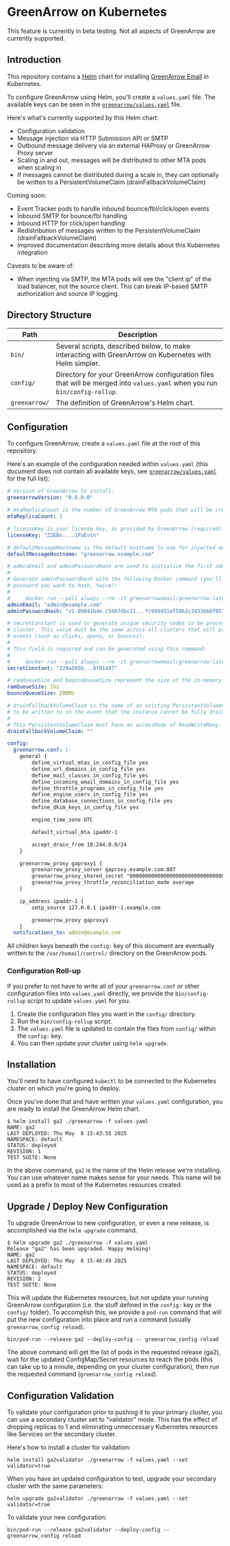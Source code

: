 # GreenArrow on Kubernetes

This feature is currently in beta testing. Not all aspects of GreenArrow are currently supported.


## Introduction

This repository contains a [Helm](https://helm.sh/) chart for installing [GreenArrow Email](https://greenarrowemail.com) in Kubernetes.

To configure GreenArrow using Helm, you'll create a `values.yaml` file. The available keys can be seen in the [`greenarrow/values.yaml`](./greenarrow/values.yaml) file.

Here's what's currently supported by this Helm chart:

* Configuration validation
* Message injection via HTTP Submission API or SMTP
* Outbound message delivery via an external HAProxy or GreenArrow Proxy server
* Scaling in and out, messages will be distributed to other MTA pods when scaling in
* If messages cannot be distributed during a scale in, they can optionally be written to a PersistentVolumeClaim (drainFallbackVolumeClaim)

Coming soon:

* Event Tracker pods to handle inbound bounce/fbl/click/open events
* Inbound SMTP for bounce/fbl handling
* Inbound HTTP for click/open handling
* Redistribution of messages written to the PersistentVolumeClaim (drainFallbackVolumeClaim)
* Improved documentation describing more details about this Kubernetes integration

Caveats to be aware of:

* When injecting via SMTP, the MTA pods will see the "client ip" of the load balancer, not the source client. This can
  break IP-based SMTP authorization and source IP logging.


## Directory Structure

| Path          | Description                                                                                                                |
| ------------- | -------------------------------------------------------------------------------------------------------------------------- |
| `bin/`        | Several scripts, described below, to make interacting with GreenArrow on Kubernetes with Helm simpler.                     |
| `config/`     | Directory for your GreenArrow configuration files that will be merged into `values.yaml` when you run `bin/config-rollup`. |
| `greenarrow/` | The definition of GreenArrow's Helm chart.                                                                                 |


## Configuration

To configure GreenArrow, create a `values.yaml` file at the root of this repository.

Here's an example of the configuration needed within `values.yaml`
(this document does not contain all available keys, see [`greenarrow/values.yaml`](./greenarrow/values.yaml) for the full list):

```yaml
# Version of GreenArrow to install.
greenarrowVersion: "0.0.0-0"

# mtaReplicaCount is the number of GreenArrow MTA pods that will be created.
mtaReplicaCount: 1

# licenseKey is your license key, as provided by GreenArrow (required).
licenseKey: "Z2EBn....1PaEvtn"

# defaultMessageHostname is the default hostname to use for injected messages (required).
defaultMessageHostname: "greenarrow.example.com"

# adminEmail and adminPasswordHash are used to initialize the first admin user (required).
#
# Generate adminPasswordHash with the following Docker command (you'll be prompted to enter the
# password you want to hash, twice):
#
#     docker run --pull always --rm -it greenarrowemail/greenarrow:latest generate_password_hash
adminEmail: "admin@example.com"
adminPasswordHash: "v1.09041b4e.c56b7dbc11...fc999451ef5062c3433660f85"

# secretConstant is used to generate unique security codes to be processed by this GreenArrow
# cluster. This value must be the same across all clusters that will process each others inbound
# events (such as clicks, opens, or bounces).
#
# This field is required and can be generated using this command:
#
#     docker run --pull always --rm -it greenarrowemail/greenarrow:latest generate_secret_constant
secretConstant: "229a595b...9f01487"

# ramQueueSize and bounceQueueSize represent the size of the in-memory delivery queues.
ramQueueSize: 1Gi
bounceQueueSize: 200Mi

# drainFallbackVolumeClaim is the name of an existing PersistentVolumeClaim that you want messages
# to be written to in the event that the instance cannot be fully drained.
#
# This PersistentVolumeClaim must have an accessMode of ReadWriteMany.
drainFallbackVolumeClaim: ""

config:
  greenarrow.conf: |-
    general {
        define_virtual_mtas_in_config_file yes
        define_url_domains_in_config_file yes
        define_mail_classes_in_config_file yes
        define_incoming_email_domains_in_config_file yes
        define_throttle_programs_in_config_file yes
        define_engine_users_in_config_file yes
        define_database_connections_in_config_file yes
        define_dkim_keys_in_config_file yes

        engine_time_zone UTC

        default_virtual_mta ipaddr-1

        accept_drain_from 10.244.0.0/24
    }

    greenarrow_proxy gaproxy1 {
        greenarrow_proxy_server gaproxy.example.com:807
        greenarrow_proxy_shared_secret "00000000000000000000000000000001"
        greenarrow_proxy_throttle_reconciliation_mode average
    }

    ip_address ipaddr-1 {
        smtp_source 127.0.0.1 ipaddr-1.example.com

        greenarrow_proxy gaproxy1
    }
  notifications_to: admin@example.com
```

All children keys beneath the `config:` key of this document are eventually written to the `/var/hvmail/control/` directory on the GreenArrow pods.

### Configuration Roll-up

If you prefer to not have to write all of your `greenarrow.conf` or other configuration files into `values.yaml` directly, we provide the `bin/config-rollup` script to update `values.yaml` for you.

1. Create the configuration files you want in the `config/` directory.
2. Run the `bin/config-rollup` script.
3. The `values.yaml` file is updated to contain the files from `config/` within the `config:` key.
4. You can then update your cluster using `helm upgrade`.


## Installation

You'll need to have configured `kubectl` to be connected to the Kubernetes cluster on which you're going to deploy.

Once you've done that and have written your `values.yaml` configuration, you are ready to install the GreenArrow Helm chart.

```
$ helm install ga2 ./greenarrow -f values.yaml
NAME: ga2
LAST DEPLOYED: Thu May  8 15:43:55 2025
NAMESPACE: default
STATUS: deployed
REVISION: 1
TEST SUITE: None
```

In the above command, `ga2` is the name of the Helm release we're installing. You can use whatever name makes sense for
your needs. This name will be used as a prefix to most of the Kubernetes resources created.


## Upgrade / Deploy New Configuration

To upgrade GreenArrow to new configuration, or even a new release, is accomplished via the `helm upgrade` command.

```
$ helm upgrade ga2 ./greenarrow -f values.yaml
Release "ga2" has been upgraded. Happy Helming!
NAME: ga2
LAST DEPLOYED: Thu May  8 15:46:49 2025
NAMESPACE: default
STATUS: deployed
REVISION: 2
TEST SUITE: None
```

This will update the Kubernetes resources, but not update your running GreenArrow configuration (i.e. the stuff defined
in the `config:` key or the `config/` folder). To accomplish this, we provide a `pod-run` command that will put the new
configuration into place and run a command (usually `greenarrow_config reload`).

```
bin/pod-run --release ga2 --deploy-config -- greenarrow_config reload
```

The above command will get the list of pods in the requested release (ga2), wait for the updated ConfigMap/Secret resources
to reach the pods (this can take up to a minute, depending on your cluster configuration), then run the requested command (`greenarrow_config reload`).


## Configuration Validation

To validate your configuration prior to pushing it to your primary cluster, you can use a secondary cluster set to
"validator" mode. This has the effect of dropping replicas to 1 and eliminating unneccessary Kubernetes resources like
Services on the secondary cluster.

Here's how to install a cluster for validation:

```
helm install ga2validator ./greenarrow -f values.yaml --set validator=true
```

When you have an updated configuration to test, upgrade your secondary cluster with the same parameters:

```
helm upgrade ga2validator ./greenarrow -f values.yaml --set validator=true
```

To validate your new configuration:

```
bin/pod-run --release ga2validator --deploy-config -- greenarrow_config reload
```
